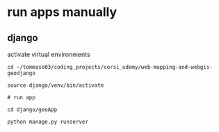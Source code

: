 # run apps manually

## django

activate virtual environments

    cd ~/tommaso03/coding_projects/corsi_udemy/web-mapping-and-webgis-geodjango

    source django/venv/bin/activate

    # run app

    cd django/geoApp

    python manage.py runserver